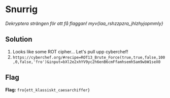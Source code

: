 # Snurrig
*Dekryptera strängen för att få flaggan! myv{laa_rshzzpzra_jhlzhyjopmmly}*

## Solution
1. Looks like some ROT cipher... Let's pull upp cyberchef!
2. `https://cyberchef.org/#recipe=ROT13_Brute_Force(true,true,false,100,0,false,'fro')&input=bXl2e2xhYV9yc2h6enB6cmFfamhsemh5am9wbW1seX0`


## Flag
**Flag:** `fro{ett_klassiskt_caesarchiffer}`
